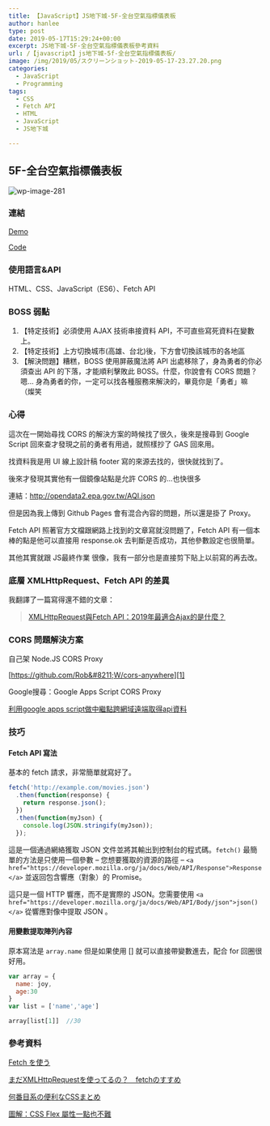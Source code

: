 ```yaml
---
title: 【JavaScript】JS地下城-5F-全台空氣指標儀表板
author: hanlee
type: post
date: 2019-05-17T15:29:24+00:00
excerpt: JS地下城-5F-全台空氣指標儀表板參考資料
url: /【javascript】js地下城-5f-全台空氣指標儀表板/
image: /img/2019/05/スクリーンショット-2019-05-17-23.27.20.png
categories:
  - JavaScript
  - Programming
tags:
  - CSS
  - Fetch API
  - HTML
  - JavaScript
  - JS地下城

---
```

## 5F-全台空氣指標儀表板


![wp-image-281](/img/2019/05/スクリーンショット-2019-05-17-23.27.20-1024x762.png)

### 連結

<a href="https://hannoeru.github.io/js-aqi/" target="_blank" rel="noreferrer noopener" aria-label="Demo (新しいタブで開く)">Demo</a>

<a rel="noreferrer noopener" aria-label="Code (新しいタブで開く)" href="https://github.com/hannoeru/js-aqi" target="_blank">Code</a>

### 使用語言&API

HTML、CSS、JavaScript（ES6）、Fetch API

### BOSS 弱點

  1. 【特定技術】必須使用 AJAX 技術串接資料 API，不可直些寫死資料在變數上。
  2. 【特定技術】上方切換城市(高雄、台北)後，下方會切換該城市的各地區
  3. 【解決問題】糟糕，BOSS 使用屏蔽魔法將 API 出處移除了，身為勇者的你必須查出 API 的下落，才能順利擊敗此 BOSS。什麼，你說會有 CORS 問題？嗯&#8230; 身為勇者的你，一定可以找各種服務來解決的，畢竟你是「勇者」嘛 （燦笑

### 心得

這次在一開始尋找 CORS 的解決方案的時候找了很久，後來是搜尋到 Google Script 回來查才發現之前的勇者有用過，就照樣抄了 GAS 回來用。

找資料我是用 UI 線上設計稿 footer 寫的來源去找的，很快就找到了。

後來才發現其實他有一個鏡像站點是允許 CORS 的&#8230;也快很多

連結：<http://opendata2.epa.gov.tw/AQI.json>

但是因為我上傳到 Github Pages 會有混合內容的問題，所以還是掛了 Proxy。

Fetch API 照著官方文檔跟網路上找到的文章寫就沒問題了，Fetch API 有一個本棒的點是他可以直接用 response.ok 去判斷是否成功，其他參數設定也很簡單。

其他其實就跟 JS最終作業 很像，我有一部分也是直接剪下貼上以前寫的再去改。

### 底層 XMLHttpRequest、Fetch API 的差異

我翻譯了一篇寫得還不錯的文章：


<div class="wp-block-embed__wrapper">
  <blockquote class="wp-embedded-content" data-secret="o8tBgcpMY9">
    <a href="https://blog.hanlee.co/xmlhttprequest%e8%88%87fetch-api%ef%bc%9a2019%e5%b9%b4%e6%9c%80%e9%81%a9%e5%90%88ajax%e7%9a%84%e6%98%af%e4%bb%80%e9%ba%bc%ef%bc%9f/">XMLHttpRequest與Fetch API：2019年最適合Ajax的是什麼？</a>
  </blockquote>
</div>

### CORS 問題解決方案

自己架 Node.JS CORS Proxy

[https://github.com/Rob&#8211;W/cors-anywhere][1]

Google搜尋：Google Apps Script CORS Proxy

<a rel="noreferrer noopener" aria-label=" (新しいタブで開く)" href="https://mtwmt.github.io/blog/api_cors_error/" target="_blank">利用google apps script做中繼點跨網域遠端取得api資料</a>

### 技巧

#### Fetch API 寫法

基本的 fetch 請求，非常簡單就寫好了。

```js
fetch('http://example.com/movies.json')
  .then(function(response) {
    return response.json();
  })
  .then(function(myJson) {
    console.log(JSON.stringify(myJson));
  });
```

這是一個通過網絡獲取 JSON 文件並將其輸出到控制台的程式碼。`fetch()` 最簡單的方法是只使用一個參數 &#8211; 您想要獲取的資源的路徑 &#8211;&nbsp;`<a href="https://developer.mozilla.org/ja/docs/Web/API/Response">Response</a>` 並返回包含響應（對象）的 Promise。

這只是一個 HTTP 響應，而不是實際的 JSON。您需要使用 `<a href="https://developer.mozilla.org/ja/docs/Web/API/Body/json">json()</a>` 從響應對像中提取 JSON&nbsp;。

#### 用變數提取陣列內容

原本寫法是 `array.name` 但是如果使用 [] 就可以直接帶變數進去，配合 for 回圈很好用。

```js
var array = {
  name: joy,
  age:30
}
var list = ['name','age']

array[list[1]]  //30
```

### 參考資料

<a href="https://developer.mozilla.org/ja/docs/Web/API/Fetch_API/Using_Fetch" target="_blank" rel="noreferrer noopener" aria-label="Fetch を使う (新しいタブで開く)">Fetch を使う</a>

<a rel="noreferrer noopener" aria-label="まだXMLHttpRequestを使ってるの？　fetchのすすめ (新しいタブで開く)" href="https://qiita.com/uhyo/items/91649e260165b35fecd7" target="_blank">まだXMLHttpRequestを使ってるの？　fetchのすすめ</a>

<a rel="noreferrer noopener" aria-label="何番目系の便利なCSSまとめ (新しいタブで開く)" href="https://qiita.com/ituki_b/items/62a752389385de7ba4a2" target="_blank">何番目系の便利なCSSまとめ</a>

<a rel="noreferrer noopener" aria-label="圖解：CSS Flex 屬性一點也不難 (新しいタブで開く)" href="https://wcc723.github.io/css/2017/07/21/css-flex/" target="_blank">圖解：CSS Flex 屬性一點也不難</a>

 [1]: https://github.com/Rob--W/cors-anywhere